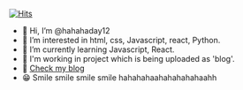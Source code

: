 [![Hits](https://hits.seeyoufarm.com/api/count/incr/badge.svg?url=https%3A%2F%2Fgithub.com%2Fhahahaday12%2Fhit-counter&count_bg=%2379C83D&title_bg=%23555555&icon=&icon_color=%23E7E7E7&title=hits&edge_flat=false)](https://hits.seeyoufarm.com)

- 👋 Hi, I’m @hahahaday12
- 👀 I’m interested in html, css, Javascript, react, Python.
- 🌱 I’m currently learning Javascript, React.
- 🏹 I'm working in project which is being uploaded as 'blog'.
- 🌈 [Check my blog](https://velog.io/@hahahaday12)
- 😁 Smile smile smile smile hahahahaahahahahahaahh

<!---
hahahaday12/hahahaday12 is a ✨ special ✨ repository because its `README.md` (this file) appears on your GitHub profile.
You can click the Preview link to take a look at your changes.
--->
